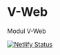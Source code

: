 # V-Web
Modul V-Web

[![Netlify Status](https://api.netlify.com/api/v1/badges/771743fa-36b0-438f-8c7e-589a457750f2/deploy-status)](https://app.netlify.com/sites/v-web-loris-kristian/deploys)
